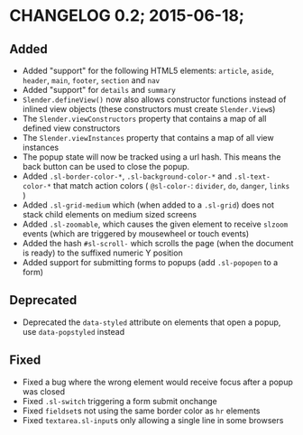 # CHANGELOG 0.2; 2015-06-18;

## Added

* Added "support" for the following HTML5 elements: `article`, `aside`,
  `header`, `main`, `footer`, `section` and `nav`
* Added "support" for `details` and `summary`
* `Slender.defineView()` now also allows constructor functions instead of
  inlined view objects (these constructors must create `Slender.View`s)
* The `Slender.viewConstructors` property that contains a map of all defined
  view constructors
* The `Slender.viewInstances` property that contains a map of all view instances
* The popup state will now be tracked using a url hash. This means the back
  button can be used to close the popup.
* Added `.sl-border-color-*`, `.sl-background-color-*` and `.sl-text-color-*`
  that match action colors ( `@sl-color-`: `divider`, `do`, `danger`, `links` )
* Added `.sl-grid-medium` which (when added to a `.sl-grid`) does not stack
  child elements on medium sized screens
* Added `.sl-zoomable`, which causes the given element to receive `slzoom`
  events (which are triggered by mousewheel or touch events)
* Added the hash `#sl-scroll-` which scrolls the page (when the document is
  ready) to the suffixed numeric Y position
* Added support for submitting forms to popups (add `.sl-popopen` to a form)

## Deprecated

* Deprecated the `data-styled` attribute on elements that open a popup, use
  `data-popstyled` instead

## Fixed

* Fixed a bug where the wrong element would receive focus after a popup was
  closed
* Fixed `.sl-switch` triggering a form submit onchange
* Fixed `fieldset`s not using the same border color as `hr` elements
* Fixed `textarea.sl-input`s only allowing a single line in some browsers
